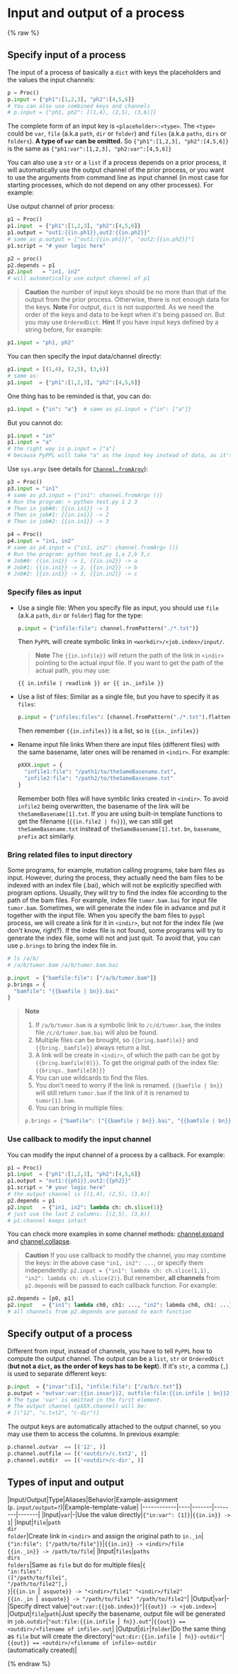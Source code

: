 # Input and output of a process
<!-- toc -->

{% raw %}
## Specify input of a process

The input of a process of basically a `dict` with keys the placeholders and the values the input channels:

```python
p = Proc()
p.input = {"ph1":[1,2,3], "ph2":[4,5,6]}
# You can also use combined keys and channels
# p.input = {"ph1, ph2": [(1,4), (2,5), (3,6)]}
```

The complete form of an input key is `<placeholder>:<type>`. The `<type>` could be `var`, `file` (a.k.a `path`, `dir` or `folder`) and `files` (a.k.a `paths`, `dirs` or `folders`). **A type of `var` can be omitted.** So `{"ph1":[1,2,3], "ph2":[4,5,6]}` is the same as `{"ph1:var":[1,2,3], "ph2:var":[4,5,6]}`

You can also use a `str` or a `list` if a process depends on a prior process, it will automatically use the output channel of the prior process, or you want to use the arguments from command line as input channel (in most case for starting processes, which do not depend on any other processes). For example:

Use output channel of prior process:
```python
p1 = Proc()
p1.input  = {"ph1":[1,2,3], "ph2":[4,5,6]}
p1.output = "out1:{{in.ph1}},out2:{{in.ph2}}"
# same as p.output = ["out1:{{in.ph1}}", "out2:{{in.ph2}}"]
p1.script = "# your logic here"

p2 = proc()
p2.depends = p1
p2.input   = "in1, in2"  
# will automatically use output channel of p1
```
> **Caution** the number of input keys should be no more than that of the output from the prior process. Otherwise, there is not enough data for the keys.
> **Note** For output, `dict` is not supported. As we need the order of the keys and data to be kept when it's being passed on. But you may use `OrderedDict`.
> **Hint** If you have input keys defined by a string before, for example:
  ```python
  p1.input = "ph1, ph2"
  ```
  You can then specify the input data/channel directly:
  ```python
  p1.input = [(1,4), (2,5), (3,6)]
  # same as:
  p1.input  = {"ph1":[1,2,3], "ph2":[4,5,6]}
  ```
  One thing has to be reminded is that, you can do:
  ```python
  p1.input = {"in": "a"}  # same as p1.input = {"in": ["a"]}
  ```
  But you cannot do:
  ```python
  p1.input = "in"
  p1.input = "a" 
  # the right way is p.input = ["a"]
  # because PyPPL will take "a" as the input key instead of data, as it's a string
  ```

  
  
Use `sys.argv` (see details for [`Channel.fromArgv`](https://pwwang.gitbooks.io/pyppl/content/channels.html#initialize-a-channel)):
```python
p3 = Proc()
p3.input = "in1"
# same as p3.input = {"in1": channel.fromArgv ()}
# Run the program: > python test.py 1 2 3
# Then in job#0: {{in.in1}} -> 1
# Then in job#1: {{in.in1}} -> 2
# Then in job#2: {{in.in1}} -> 3

p4 = Proc()
p4.input = "in1, in2"
# same as p4.input = {"in1, in2": channel.fromArgv ()}
# Run the program: python test.py 1,a 2,b 3,c
# Job#0: {{in.in1}} -> 1, {{in.in2}} -> a
# Job#1: {{in.in1}} -> 2, {{in.in2}} -> b
# Job#2: {{in.in1}} -> 3, {{in.in2}} -> c
```

### Specify files as input
- Use a single file:
  When you specify file as input, you should use `file` (a.k.a `path`, `dir` or `folder`) flag for the type: 
  ```python
  p.input = {"infile:file": channel.fromPattern("./*.txt")}
  ```
  Then `PyPPL` will create symbolic links in `<workdir>/<job.index>/input/`. 
  
  > **Note** The `{{in.infile}}`
   will return the path of the link in `<indir>` pointing to the actual input file. If you want to get the path of the actual path, you may use: 
  ```
  {{ in.infile | readlink }} or {{ in._infile }}
  ```
- Use a list of files:
  Similar as a single file, but you have to specify it as `files`:
  ```python
  p.input = {"infiles:files": [channel.fromPattern("./*.txt").flatten()]}
  ```
  Then remember `{{in.infiles}}` is a list, so is `{{in._infiles}}`
- Rename input file links
  When there are input files (different files) with the same basename, later ones will be renamed in `<indir>`. For example:
  ```python
  pXXX.input = {
    "infile1:file": "/path1/to/theSameBasename.txt", 
    "infile2:file": "/path2/to/theSameBasename.txt"
  }
  ```
  Remember both files will have symblic links created in `<indir>`. To avoid `infile2` being overwritten, the basename of the link will be `theSameBasename[1].txt`. If you are using built-in template functions to get the filename (`{{in.file2 | fn}}`), we can still get `theSameBasename.txt` instead of `theSameBasename[1].txt`. `bn`, `basename`, `prefix` act similarly.

### Bring related files to input directory
Some programs, for example, mutation calling programs, take bam files as input. However, during the process, they actually need the bam files to be indexed with an index file (.bai), which will not be explicitly specified with program options. Usually, they will try to find the index file according to the path of the bam files. For example, index file `tumor.bam.bai` for input file `tumor.bam`. Sometimes, we will generate the index file in advance and put it together with the input file. When you specify the bam files to `pyppl` process, we will create a link for it in `<indir>`, but not for the index file (we don't know, right?). If the index file is not found, some programs will try to generate the index file, some will not and just quit. To avoid that, you can use `p.brings` to bring the index file in.
```python
# ls /a/b/
# /a/b/tumor.bam /a/b/tumor.bam.bai

p.input  = {"bamfile:file": ["/a/b/tumor.bam"]}
p.brings = {
  "bamfile": "{{bamfile | bn}}.bai"
}
```

> **Note** 
> 1. If `/a/b/tumor.bam` is a symbolic link to `/c/d/tumor.bam`, the index file `/c/d/tumor.bam.bai` will also be found.
> 2. Multiple files can be brought, so `{{bring.bamfile}}` and `{{bring._bamfile}}` always return a list.
> 3. A link will be create in `<indir>`, of which the path can be got by `{{bring.bamfile[0]}}`. To get the original path of the index file: `{{brings._bamfile[0]}}`
> 4. You can use wildcards to find the files.
> 5. You don't need to worry if the link is renamed. `{{bamfile | bn}}` will still return `tumor.bam` if the link of it is renamed to `tumor[1].bam`.
> 6. You can bring in multiple files:
> ```python
> p.brings = {"bamfile": ["{{bamfile | bn}}.bai", "{{bamfile | bn}}.bai2"]}
> ```

### Use callback to modify the input channel
You can modify the input channel of a process by a callback. For example:
```python
p1 = Proc()
p1.input  = {"ph1":[1,2,3], "ph2":[4,5,6]}
p1.output = "out1:{{ph1}},out2:{{ph2}}"
p1.script = "# your logic here"
# the output channel is [(1,4), (2,5), (3,6)]
p2.depends = p1
p2.input   = {"in1, in2": lambda ch: ch.slice(1)}  
# just use the last 2 columns: [(2,5), (3,6)]
# p1.channel keeps intact
```
You can check more examples in some channel methods: [channel.expand](https://pwwang.gitbooks.io/pyppl/channels.html#expand-a-channel-by-directory) and [channel.collapse](https://pwwang.gitbooks.io/pyppl/channels.html#collapse-a-channel-by-files-in-a-common-ancestor-directory).

> **Caution** If you use callback to modify the channel, you may combine the keys: in the above case `"in1, in2": ...`, or specify them independently: `p2.input = {"in1": lambda ch: ch.slice(1,1), "in2": lambda ch: ch.slice(2)}`. But remember, **all channels** from `p2.depends` will be passed to each callback function. For example:
```python
p2.depends = [p0, p1]
p2.input   = {"in1": lambda ch0, ch1: ..., "in2": labmda ch0, ch1: ...}
# all channels from p2.depends are passed to each function
```

## Specify output of a process
Different from input, instead of channels, you have to tell `PyPPL` how to compute the output channel. The output can be a `list`, `str` or `OrderedDict` (**but not a `dict`, as the order of keys has to be kept**). If it's `str`, a comma (`,`) is used to separate different keys:
```python
p.input  = {"invar":[1], "infile:file": ["/a/b/c.txt"]}
p.output = "outvar:var:{{in.invar}}2, outfile:file:{{in.infile | bn}}2, outdir:dir:{{in.indir | fn}}-dir"
# The type 'var' is omitted in the first element.
# The output channel (pXXX.channel) will be:
# [("12", "c.txt2", "c-dir")]
```
The output keys are automatically attached to the output channel, so you may use them to access the columns. In previous example:
```python
p.channel.outvar  == [('12', )]
p.channel.outfile == [('<outdir>/c.txt2', )]
p.channel.outdir  == [('<outdir>/c-dir', )]
```

## Types of input and output
|Input/Output|Type|Aliases|Behavior|Example-assignment (`p.input/output=?`)|Example-template-value|
|------------|----|-------|--------|-------|
|Input|`var`|-|Use the value directly|`{"in:var": [1]}`|`{{in.in}} -> 1`|
|Input|`file`|`path`<br />`dir`<br />`folder`|Create link in `<indir>` and assign the original path to `in._in`|`{"in:file": ["/path/to/file"]}`|`{{in.in}} -> <indir>/file`<br />`{{in._in}} -> /path/to/file`|
|Input|`files`|`paths`<br />`dirs`<br />`folders`|Same as `file` but do for multiple files|`{`<br />`"in:files": `<br />`(["/path/to/file1", `<br />`"/path/to/file2"],)`<br />`}`|`{{in.in `&#124;` asquote}} -> "<indir>/file1" "<indir>/file2"`<br />`{{in._in `&#124;` asquote}} -> "/path/to/file1" "/path/to/file2"`|
|Output|`var`|-|Specify direct value|`"out:var:{{job.index}}"`|`{{out}} -> <job.index>`|
|Output|`file`|`path`|Just specify the basename, output file will be generated in `job.outdir`|`"out:file:{{in.infile `&#124;` fn}}.out"`|`{{out}} == <outdir>/<filename of infile>.out`|
|Output|`dir`|`folder`|Do the same thing as `file` but will create the directory|`"out:dir:{{in.infile `&#124;` fn}}-outdir"`|`{{out}} == <outdir>/<filename of infile>-outdir` <br />(automatically created)|


{% endraw %}

